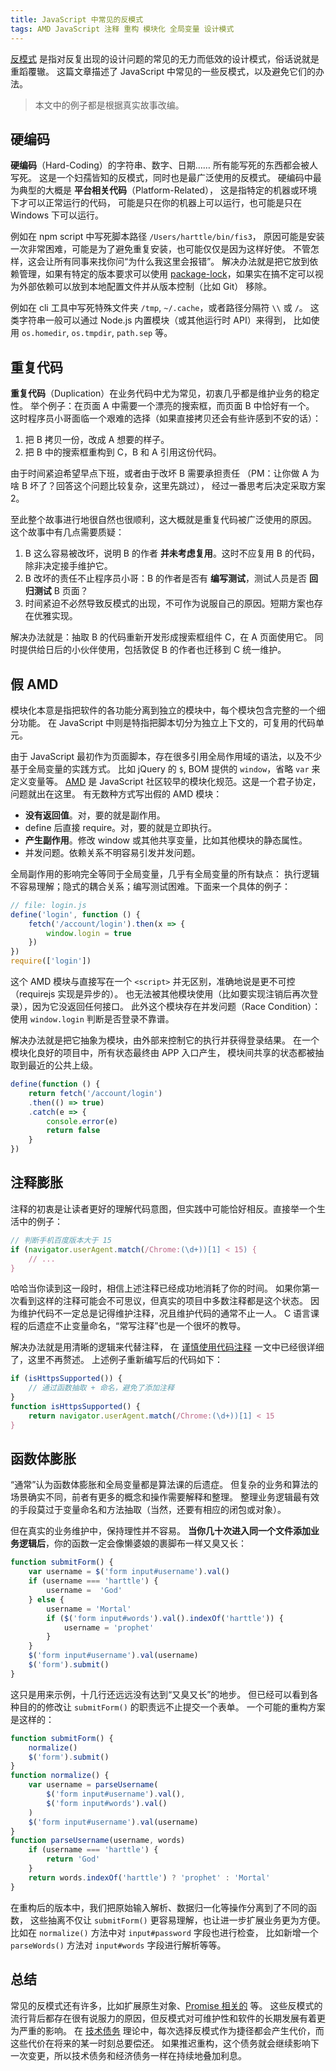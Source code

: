 ```yaml
---
title: JavaScript 中常见的反模式
tags: AMD JavaScript 注释 重构 模块化 全局变量 设计模式
---
```


[反模式][anti] 是指对反复出现的设计问题的常见的无力而低效的设计模式，俗话说就是重蹈覆辙。
这篇文章描述了 JavaScript 中常见的一些反模式，以及避免它们的办法。

> 本文中的例子都是根据真实故事改编。

<!--more-->

## 硬编码

**硬编码**（Hard-Coding）的字符串、数字、日期…… 所有能写死的东西都会被人写死。
这是一个妇孺皆知的反模式，同时也是最广泛使用的反模式。
硬编码中最为典型的大概是 **平台相关代码**（Platform-Related），
这是指特定的机器或环境下才可以正常运行的代码，
可能是只在你的机器上可以运行，也可能是只在 Windows 下可以运行。

例如在 npm script 中写死脚本路径 `/Users/harttle/bin/fis3`，
原因可能是安装一次非常困难，可能是为了避免重复安装，也可能仅仅是因为这样好使。
不管怎样，这会让所有同事来找你问“为什么我这里会报错”。
解决办法就是把它放到依赖管理，如果有特定的版本要求可以使用 [package-lock][lock]，如果实在搞不定可以视为外部依赖可以放到本地配置文件并从版本控制（比如 Git） 移除。

例如在 cli 工具中写死特殊文件夹 `/tmp`, `~/.cache`，或者路径分隔符 `\\` 或 `/`。
这类字符串一般可以通过 Node.js 内置模块（或其他运行时 API）来得到，
比如使用 `os.homedir`, `os.tmpdir`, `path.sep` 等。

## 重复代码

**重复代码**（Duplication）在业务代码中尤为常见，初衷几乎都是维护业务的稳定性。
举个例子：在页面 A 中需要一个漂亮的搜索框，而页面 B 中恰好有一个。
这时程序员小哥面临一个艰难的选择（如果直接拷贝还会有些许感到不安的话）：

1. 把 B 拷贝一份，改成 A 想要的样子。
2. 把 B 中的搜索框重构到 C，B 和 A 引用这份代码。

由于时间紧迫希望早点下班，或者由于改坏 B 需要承担责任
（PM：让你做 A 为啥 B 坏了？回答这个问题比较复杂，这里先跳过），
经过一番思考后决定采取方案 2。

至此整个故事进行地很自然也很顺利，这大概就是重复代码被广泛使用的原因。
这个故事中有几点需要质疑：

1. B 这么容易被改坏，说明 B 的作者 **并未考虑复用**。这时不应复用 B 的代码，除非决定接手维护它。
2. B 改坏的责任不止程序员小哥：B 的作者是否有 **编写测试**，测试人员是否 **回归测试** B 页面？
3. 时间紧迫不必然导致反模式的出现，不可作为说服自己的原因。短期方案也存在优雅实现。

解决办法就是：抽取 B 的代码重新开发形成搜索框组件 C，在 A 页面使用它。
同时提供给日后的小伙伴使用，包括敦促 B 的作者也迁移到 C 统一维护。

## 假 AMD

模块化本意是指把软件的各功能分离到独立的模块中，每个模块包含完整的一个细分功能。
在 JavaScript 中则是特指把脚本切分为独立上下文的，可复用的代码单元。

由于 JavaScript 最初作为页面脚本，存在很多引用全局作用域的语法，以及不少基于全局变量的实践方式。
比如 jQuery 的 `$`, BOM 提供的 `window`，省略 `var` 来定义变量等。
[AMD][amd] 是 JavaScript 社区较早的模块化规范。这是一个君子协定，问题就出在这里。
有无数种方式写出假的 AMD 模块：

* **没有返回值**。对，要的就是副作用。
* define 后直接 require。对，要的就是立即执行。
* **产生副作用**。修改 window 或其他共享变量，比如其他模块的静态属性。
* 并发问题。依赖关系不明容易引发并发问题。

全局副作用的影响完全等同于全局变量，几乎有全局变量的所有缺点：
执行逻辑不容易理解；隐式的耦合关系；编写测试困难。下面来一个具体的例子：

```javascript
// file: login.js
define('login', function () {
    fetch('/account/login').then(x => {
        window.login = true
    })
})
require(['login'])
```

这个 AMD 模块与直接写在一个 `<script>` 并无区别，准确地说是更不可控（requirejs 实现是异步的）。
也无法被其他模块使用（比如要实现注销后再次登录），因为它没返回任何接口。
此外这个模块存在并发问题（Race Condition）：使用 `window.login` 判断是否登录不靠谱。

解决办法就是把它抽象为模块，由外部来控制它的执行并获得登录结果。
在一个模块化良好的项目中，所有状态最终由 APP 入口产生，
模块间共享的状态都被抽取到最近的公共上级。

```javascript
define(function () {
    return fetch('/account/login')
    .then(() => true)
    .catch(e => {
        console.error(e)
        return false
    }
})
```

## 注释膨胀

注释的初衷是让读者更好的理解代码意图，但实践中可能恰好相反。直接举一个生活中的例子：

```javascript
// 判断手机百度版本大于 15
if (navigator.userAgent.match(/Chrome:(\d+))[1] < 15) {
    // ...
}
```

哈哈当你读到这一段时，相信上述注释已经成功地消耗了你的时间。
如果你第一次看到这样的注释可能会不可思议，但真实的项目中多数注释都是这个状态。
因为维护代码不一定总是记得维护注释，况且维护代码的通常不止一人。
C 语言课程的后遗症不止变量命名，“常写注释”也是一个很坏的教导。

解决办法就是用清晰的逻辑来代替注释，
在 [谨慎使用代码注释](/2016/10/08/code-comments.html) 一文中已经很详细了，这里不再赘述。
上述例子重新编写后的代码如下：

```javascript
if (isHttpsSupported()) {
    // 通过函数抽取 + 命名，避免了添加注释
}
function isHttpsSupported() {
    return navigator.userAgent.match(/Chrome:(\d+))[1] < 15
}
```

## 函数体膨胀

“通常”认为函数体膨胀和全局变量都是算法课的后遗症。
但复杂的业务和算法的场景确实不同，前者有更多的概念和操作需要解释和整理。
整理业务逻辑最有效的手段莫过于变量命名和方法抽取（当然，还要有相应的闭包或对象）。

但在真实的业务维护中，保持理性并不容易。
**当你几十次进入同一个文件添加业务逻辑后**，你的函数一定会像懒婆娘的裹脚布一样又臭又长：

```javascript
function submitForm() {
    var username = $('form input#username').val()
    if (username === 'harttle') {
        username =  'God'
    } else {
        username = 'Mortal'
        if ($('form input#words').val().indexOf('harttle')) {
            username = 'prophet'
        }
    }
    $('form input#username').val(username)
    $('form').submit()
}
```

这只是用来示例，十几行还远远没有达到“又臭又长”的地步。
但已经可以看到各种目的的修改让 `submitForm()` 的职责远不止提交一个表单。
一个可能的重构方案是这样的：

```javascript
function submitForm() {
    normalize()
    $('form').submit()
}
function normalize() {
    var username = parseUsername(
        $('form input#username').val(),
        $('form input#words').val()
    )
    $('form input#username').val(username)
}
function parseUsername(username, words)
    if (username === 'harttle') {
        return 'God'
    }
    return words.indexOf('harttle') ? 'prophet' : 'Mortal'
}
```

在重构后的版本中，我们把原始输入解析、数据归一化等操作分离到了不同的函数，
这些抽离不仅让 `submitForm()` 更容易理解，也让进一步扩展业务更为方便。
比如在 `normalize()` 方法中对 `input#password` 字段也进行检查，
比如新增一个 `parseWords()` 方法对 `input#words` 字段进行解析等等。

## 总结

常见的反模式还有许多，比如扩展原生对象、[Promise 相关的](/2017/06/27/promise-anti-patterns.html) 等。
这些反模式的流行背后都存在很有说服力的原因，但反模式对可维护性和软件的长期发展有着更为严重的影响。
在 [技术债务][tech-dept] 理论中，每次选择反模式作为捷径都会产生代价，而这些代价在将来的某一时刻总要偿还。
如果推迟重构，这个债务就会继续影响下一次变更，所以技术债务和经济债务一样在持续地叠加利息。

[tech-dept]: https://en.wikipedia.org/wiki/Technical_debt
[anti]: https://en.wikipedia.org/wiki/Anti-pattern
[lock]: https://docs.npmjs.com/files/package-lock.json
[amd]: http://requirejs.org/docs/whyamd.html
